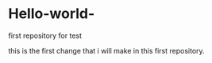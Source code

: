 # Hello-world-
first repository for test

this is the first change that i will make in this first repository.
